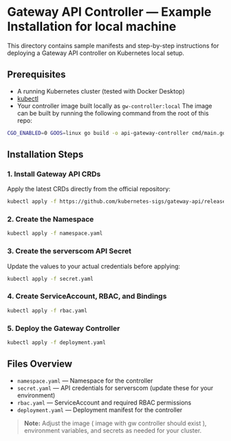 # Gateway API Controller — Example Installation for local machine

This directory contains sample manifests and step-by-step instructions for deploying a Gateway API controller on Kubernetes local setup.

## Prerequisites

- A running Kubernetes cluster (tested with Docker Desktop)
- [kubectl](https://kubernetes.io/docs/tasks/tools/)
- Your controller image built locally as `gw-controller:local`
The image can be built by running the following command from the root of this repo:
```bash
CGO_ENABLED=0 GOOS=linux go build -o api-gateway-controller cmd/main.go && docker build -t gw-controller:local .
```

## Installation Steps

### 1. Install Gateway API CRDs

Apply the latest CRDs directly from the official repository:

```bash
kubectl apply -f https://github.com/kubernetes-sigs/gateway-api/releases/download/v1.3.0/standard-install.yaml
```


### 2. Create the Namespace

```bash
kubectl apply -f namespace.yaml
```


### 3. Create the serverscom API Secret

Update the values to your actual credentials before applying:

```bash
kubectl apply -f secret.yaml
```


### 4. Create ServiceAccount, RBAC, and Bindings

```bash
kubectl apply -f rbac.yaml
```


### 5. Deploy the Gateway Controller

```bash
kubectl apply -f deployment.yaml
```

## Files Overview

- `namespace.yaml` — Namespace for the controller
- `secret.yaml` — API credentials for serverscom (update these for your environment)
- `rbac.yaml` — ServiceAccount and required RBAC permissions
- `deployment.yaml` — Deployment manifest for the controller

> **Note:** Adjust the image ( image with gw controller should exist ), environment variables, and secrets as needed for your cluster.